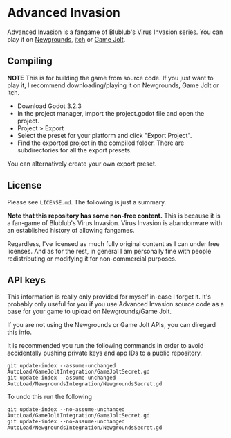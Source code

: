 # Advanced Invasion

Advanced Invasion is a fangame of Blublub's Virus Invasion series. You can play
it on [Newgrounds](https://www.newgrounds.com/portal/view/project/1626557),
[itch](https://swiftvector.itch.io/advanced-invasion) or
[Game Jolt](https://swiftvector.itch.io/advanced-invasion).

## Compiling
**NOTE** This is for building the game from source code. If you just want to
play it, I recommend downloading/playing it on Newgrounds, Game Jolt or itch.

* Download Godot 3.2.3
* In the project manager, import the project.godot file and open the project.
* Project > Export
* Select the preset for your platform and click "Export Project".
* Find the exported project in the compiled folder. There are subdirectories for all the export presets.

You can alternatively create your own export preset.

## License
Please see `LICENSE.md`. The following is just a summary.

**Note that this repository has some non-free content.** This is because it is a
fan-game of Blublub's Virus Invasion. Virus Invasion is abandonware with an
established history of allowing fangames.

Regardless, I've licensed as much fully original content as I can under free
licenses. And as for the rest, in general I am personally fine with people
redistributing or modifying it for non-commercial purposes.

## API keys
This information is really only provided for myself in-case I forget
it. It's probably only useful for you if you use Advanced Invasion source code
as a base for your game to upload on Newgrounds/Game Jolt.

If you are not using the Newgrounds or Game Jolt APIs, you can diregard this
info.

It is recommended you run the following commands in order to avoid accidentally
pushing private keys and app IDs to a public repository.

```
git update-index --assume-unchanged AutoLoad/GameJoltIntegration/GameJoltSecret.gd
git update-index --assume-unchanged AutoLoad/NewgroundsIntegration/NewgroundsSecret.gd
```

To undo this run the following

```
git update-index --no-assume-unchanged AutoLoad/GameJoltIntegration/GameJoltSecret.gd
git update-index --no-assume-unchanged AutoLoad/NewgroundsIntegration/NewgroundsSecret.gd
```
